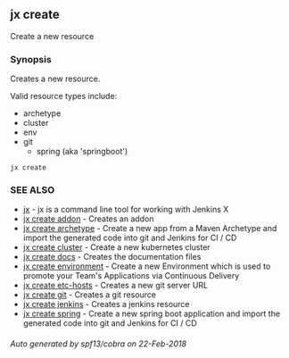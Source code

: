 ## jx create

Create a new resource

### Synopsis


Creates a new resource.
  
  Valid resource types include:
  
  * archetype  
  * cluster  
  * env  
  * git  
    * spring (aka 'springboot')

```
jx create
```

### SEE ALSO
* [jx](jx.md)	 - jx is a command line tool for working with Jenkins X
* [jx create addon](jx_create_addon.md)	 - Creates an addon
* [jx create archetype](jx_create_archetype.md)	 - Create a new app from a Maven Archetype and import the generated code into git and Jenkins for CI / CD
* [jx create cluster](jx_create_cluster.md)	 - Create a new kubernetes cluster
* [jx create docs](jx_create_docs.md)	 - Creates the documentation files
* [jx create environment](jx_create_environment.md)	 - Create a new Environment which is used to promote your Team's Applications via Continuous Delivery
* [jx create etc-hosts](jx_create_etc-hosts.md)	 - Creates a new git server URL
* [jx create git](jx_create_git.md)	 - Creates a git resource
* [jx create jenkins](jx_create_jenkins.md)	 - Creates a jenkins resource
* [jx create spring](jx_create_spring.md)	 - Create a new spring boot application and import the generated code into git and Jenkins for CI / CD

###### Auto generated by spf13/cobra on 22-Feb-2018
